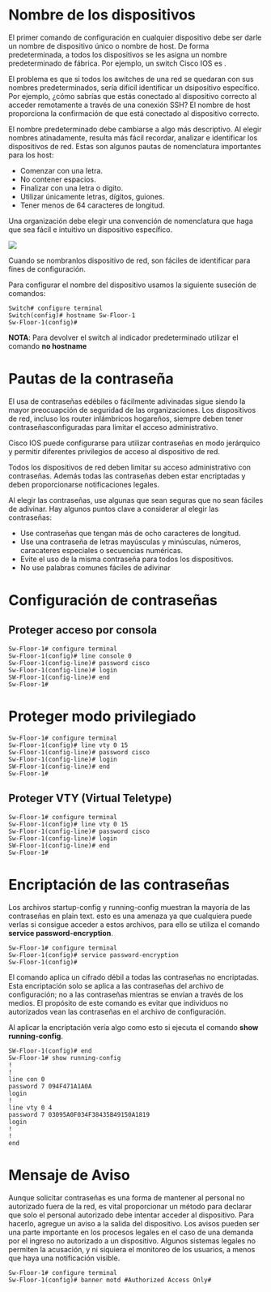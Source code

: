 # Nombre de los dispositivos

El primer comando de configuración en cualquier dispositivo debe ser darle un nombre de dispositivo único o nombre de host. De forma predeterminada, a todos los dispositivos se les asigna un nombre predeterminado de fábrica. Por ejemplo, un switch Cisco IOS es .

El problema es que si todos los awitches de una red se quedaran con sus nombres predeterminados, sería difícil identificar un dsipositivo específico. Por ejemplo, ¿cómo sabrías que estás conectado al dispositivo correcto al acceder remotamente a través de una conexión SSH? El nombre de host proporciona la confirmación de que está conectado al dispositivo correcto.

El nombre predeterminado debe cambiarse a algo más descriptivo. Al elegir nombres atinadamente, resulta más fácil recordar, analizar e identificar los dispositivos de red. Estas son algunos pautas de nomenclatura importantes para los host:

-   Comenzar con una letra.
-   No contener espacios.
-   Finalizar con una letra o dígito.
-   Utilizar únicamente letras, dígitos, guiones.
-   Tener menos de 64 caracteres de longitud.

Una organización debe elegir una convención de nomenclatura que haga que sea fácil e intuitivo un dispositivo específico.

![](https://ccnadesdecero.es/wp-content/uploads/2017/11/Cambiar-Nombres-de-host-en-Swtich.png)
	
Cuando se nombranlos dispositivo de red, son fáciles de identificar para fines de configuración.

Para configurar el nombre del dispositivo usamos la siguiente suseción de comandos:

```cisco
Switch# configure terminal
Switch(config)# hostname Sw-Floor-1
Sw-Floor-1(config)# 
```

**NOTA**: Para devolver el switch al indicador predeterminado utilizar el comando **no hostname**

# Pautas de la contraseña

El usa de contraseñas edébiles o fácilmente adivinadas sigue siendo la mayor preocuapción de seguridad de las organizaciones. Los dispositivos de red, incluso los router inlámbricos hogareños, siempre deben tener contraseñasconfiguradas para limitar el acceso administrativo.

Cisco IOS puede configurarse para utilizar contraseñas en modo jerárquico y permitir diferentes privilegios de acceso al dispositivo de red.

Todos los dispositivos de red deben limitar su acceso administrativo con contraseñas. Además todas las contraseñas deben estar encriptadas y deben proporcionarse notificaciones legales.

Al elegir las contraseñas, use algunas que sean seguras que no sean fáciles de adivinar. Hay algunos puntos clave a considerar al elegir las contraseñas:

-   Use contraseñas que tengan más de ocho caracteres de longitud.
-   Use una contraseña de letras mayúsculas y minúsculas, números, caracateres especiales o secuencias numéricas.
-   Evite el uso de la misma contraseña para todos los dispositivos.
-   No use palabras comunes fáciles de adivinar

# Configuración de contraseñas

## Proteger acceso por consola

```cisco
Sw-Floor-1# configure terminal
Sw-Floor-1(config)# line console 0
Sw-Floor-1(config-line)# password cisco
Sw-Floor-1(config-line)# login
SW-Floor-1(config-line)# end
Sw-Floor-1#
```

# Proteger modo privilegiado

```cisco
Sw-Floor-1# configure terminal
Sw-Floor-1(config)# line vty 0 15
Sw-Floor-1(config-line)# password cisco 
Sw-Floor-1(config-line)# login 
SW-Floor-1(config-line)# end
Sw-Floor-1#
```

## Proteger VTY (Virtual Teletype)

```cisco
Sw-Floor-1# configure terminal
Sw-Floor-1(config)# line vty 0 15
Sw-Floor-1(config-line)# password cisco 
Sw-Floor-1(config-line)# login 
SW-Floor-1(config-line)# end
Sw-Floor-1#
```

# Encriptación de las contraseñas

Los archivos startup-config y running-config muestran la mayoría de las contraseñas en plain text. esto es una amenaza ya que cualquiera puede verlas si consigue acceder a estos archivos, para ello se utiliza el comando **service password-encryption**.

```cisco
Sw-Floor-1# configure terminal
Sw-Floor-1(config)# service password-encryption
Sw-Floor-1(config)#
```

El comando aplica un cifrado débil a todas las contraseñas no encriptadas. Esta encriptación solo se aplica a las contraseñas del archivo de configuración; no a las contraseñas mientras se envían a través de los medios. El propósito de este comando es evitar que individuos no autorizados vean las contraseñas en el archivo de configuración.

Al aplicar la encriptación vería algo como esto si ejecuta el comando **show running-config**.

```cisco
SW-Floor-1(config)# end
Sw-Floor-1# show running-config
!
!
line con 0
password 7 094F471A1A0A 
login
!
line vty 0 4
password 7 03095A0F034F38435B49150A1819
login
!
!
end
```

# Mensaje de Aviso

Aunque solicitar contraseñas es una forma de mantener al personal no autorizado fuera de la red, es vital proporcionar un método para declarar que solo el personal autorizado debe intentar acceder al dispositivo. Para hacerlo, agregue un aviso a la salida del dispositivo. Los avisos pueden ser una parte importante en los procesos legales en el caso de una demanda por el ingreso no autorizado a un dispositivo. Algunos sistemas legales no permiten la acusación, y ni siquiera el monitoreo de los usuarios, a menos que haya una notificación visible.
```cisco
Sw-Floor-1# configure terminal 
Sw-Floor-1(config)# banner motd #Authorized Access Only#
```